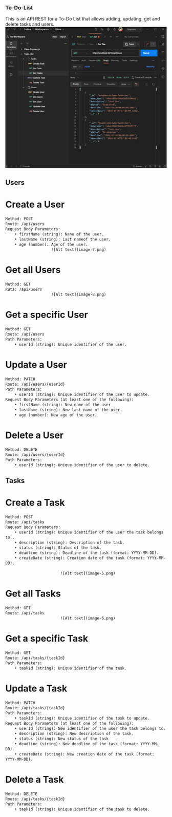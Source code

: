 ### To-Do-List
This is an API REST for a To-Do List that allows adding, updating, get and delete tasks and users.
                        ![Alt text](image-4.png)
      
## Users
# Create a User
    Method: POST
    Route: /api/users
    Request Body Parameters:
        • firstName (string): Nane of the user.
        • lastName (string): Last nameof the user.
        • age (number): Age of the user.
                        ![Alt text](image-7.png)
                        

# Get all Users
    Method: GET
    Ruta: /api/users
                        ![Alt text](image-8.png)
# Get a specific User
    Method: GET
    Route: /api/users
    Path Parameters:
        • userId (string): Unique identifier of the user.

# Update a User
    Method: PATCH
    Route: /api/users/{userId}
    Path Parameters:
        • userId (string): Unique identifier of the user to update.
    Request Body Parameters (at least one of the following):
        • firstName (string): New name of the user
        • lastName (string): New last name of the user.
        • age (number): New age of the user.

# Delete a User
    Method: DELETE
    Route: /api/users/{userId}
    Path Parameters:
        • userId (string): Unique identifier of the user to delete.

## Tasks
# Create a Task
    Method: POST
    Route: /api/tasks
    Request Body Parameters:
        • userId (string): Unique identifier of the user the task belongs to..
        • description (string): Description of the task.
        • status (string): Status of the task.
        • deadline (string): Deadline of the task (format: YYYY-MM-DD).
        • createDate (string): Creation date of the task (format: YYYY-MM-DD).

                            ![Alt text](image-5.png)

# Get all Tasks
    Method: GET
    Route: /api/tasks
                            ![Alt text](image-6.png)

# Get a specific Task
    Method: GET
    Route: /api/tasks/{taskId}
    Path Parameters:
        • taskId (string): Unique identifier of the task.

# Update a Task
    Method: PATCH
    Route: /api/tasks/{taskId}
    Path Parameters:
        • taskId (string): Unique identifier of the task to update.
    Request Body Parameters (at least one of the following):
        • userId (string): New identifier of the user the task belongs to.
        • description (string): New description of the task.
        • status (string): New status of the task
        • deadline (string): New deadline of the task (format: YYYY-MM-DD).
        • createDate (string): New creation date of the task (format: YYYY-MM-DD).

# Delete a Task
    Method: DELETE
    Route: /api/tasks/{taskId}
    Path Parameters:
        • taskId (string): Unique identifier of the task to delete.
   